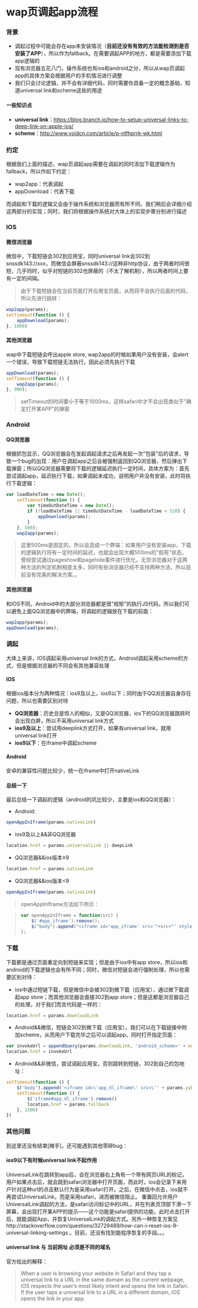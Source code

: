 # wap页调起app流程

### 背景

- 调起过程中可能会存在app未安装情况（<b>目前还没有有效的方法能检测到是否安装了APP</b>），所以作为fallback。在需要调起APP的地方，都是需要添加下载app逻辑的
- 现有浏览器五花八门，操作系统也有ios和android之分，所以从wap页调起app的具体方案会根据用户的手机情况进行调整
- 我们只会讨论逻辑，并不会有详细代码，同时需要你具备一定的概念基础，知道universal link和scheme这些的用途

#### 一些知识点

* <b>universal link</b>：https://blog.branch.io/how-to-setup-universal-links-to-deep-link-on-apple-ios/
* <b>scheme</b>：http://www.voidcn.com/article/p-ntfhprrk-wk.html

### 约定

根据我们上面的描述，wap页调起app需要在调起的同时添加下载逻辑作为fallback，所以作如下约定：

* wap2app：代表调起
* appDownload：代表下载

而调起和下载的逻辑又会由于操作系统和浏览器而有所不同，我们稍后会详细介绍这两部分的实现；同时，我们将根据操作系统对大体上的实现步骤分别进行描述

### IOS

#### 微信浏览器

微信中，下载短链会302到应用宝，同时universal link会302到snssdk143://xxx，而微信会屏蔽snssdk143://这种非http协议，由于两者时间很短，几乎同时，似乎对短链的302也屏蔽的（不太了解机制），所以两者时间上要有一定的间隔。
> 由于下载短链会在当前页面打开应用宝页面，从而将不会执行后面的代码，所以先进行跳转：

```js
wap2app(params);
setTimeout(function () {
    appDownload(params);
}, 1000)
```

#### 其他浏览器

wap中下载短链会呼出apple store, wap2app的时候如果用户没有安装，会alert一个错误，导致下载短链无法执行，因此必须先执行下载

```js
appDownload(params);
setTimeout(function () {
    wap2app(params);
}, 900);
```

> setTimeout的时间要小于等于1000ms，这样safari中才不会出现类似于"确定打开某APP"的弹窗

### Android

#### QQ浏览器

根据抓包显示，QQ浏览器会在发起调起请求之后再发起一次"包装"后的请求，导致一个bug的出现：用户在调起app之后会被强制返回到QQ浏览器，然后弹出下载弹窗；所以QQ浏览器需要将下载的逻辑延迟执行一定时间，具体方案为：首先尝试调起app，延迟执行下载，如果调起未成功，说明用户并没有安装，此时将执行下载逻辑：

```js
var loadDateTime = new Date();
    setTimeout(function () {
        var timeOutDateTime = new Date();
        if (!loadDateTime || timeOutDateTime - loadDateTime < 510) {
            appDownload(params);
        }
    }, 500);
    wap2app(params);
```

> 这里500ms是固定的，所以会造成一个弊端：如果用户没有安装app，下载的逻辑执行将有一定时间的延迟，也就会出现大概500ms的"假死"状态，曾经尝试通过pageshow和pagehide事件进行优化，无奈浏览器对于这两种方法的判定机制相差太多，同时有些浏览器已经不支持两种方法，所以目前没有完美的解决方案。。

#### 其他浏览器

和IOS不同，Android中的大部分浏览器都是很"规矩"的执行JS代码，所以我们可以避免上面QQ浏览器中的弊端，将调起的逻辑放在下载的前面：

```js
wap2app(params);
appDownload(params);
```

### 调起

大体上来讲，IOS调起采用universal link的方式，Android调起采用scheme的方式，但是根据浏览器的不同会有其他兼容处理

#### IOS

根据ios版本分为两种情况：ios9及以上，ios9以下；同时由于QQ浏览器自身存在问题，所以也需要区别对待

- <b>QQ浏览器</b>：历史总是惊人的相似，又是QQ浏览器，ios下的QQ浏览器跳转时会出现白屏，所以不采用universal link方式
- <b>ios9及以上</b>：尝试用deeplink方式打开，如果有universal link，就用universal link打开
- <b>ios9以下</b>：在iframe中调起scheme

#### Android

安卓的兼容性问题比较少，统一在iframe中打开nativeLink

#### 总结一下

最后总结一下调起的逻辑（android的坑比较少，主要是ios和QQ浏览器）：

- Android:

```js
openAppInIframe(params.nativeLink)
```

- ios9及以上&&非QQ浏览器

```js
location.href = params.universalLink || deepLink
```

- QQ浏览器&&ios版本≥9

```js
location.href = params.nativeLink
```

- QQ浏览器&&ios版本<9

```js
openAppInIframe(params.nativeLink)
```

> openAppInIframe方法如下所示：

> ```js
> var openAppInIframe = function(src) {
>     $('#app_iframe').remove();
>     $("body").append("<iframe id='app_iframe' src='"+src+"' style='display:none'></iframe>");
> };
> ```

### 下载

下载都是通过页面重定向到短链来实现；但是由于ios中有app store，所以ios和android的下载逻辑也会有所不同；同时，微信对短链会进行强制处理，所以也需要区别对待：

- ios中通过短链下载，但是微信中会被302到微下载（应用宝），通过微下载调起app store；而其他浏览器会直接302到app store；但是这都是浏览器自己的处理，对于我们而言代码是一样的：

```js
location.href = params.downloadLink
```

- Android&&微信，短链会302到微下载（应用宝），我们可以在下载链接中附加scheme，从而用户下载完毕之后可以调起app，同时打开指定页面：

```js
var invokeUrl = appendQuery(params.downloadLink, 'android_scheme=' + encodeURIComponent(params.nativeLink))
location.href = invokeUrl
```

- Android&&非微信，尝试调起应用宝，否则跳转到短链，302到自己的包地址：

```js
setTimeout(function () {
    $('body').append('<iframe id=\'app_dl_iframe\' src=\'' + params.yybHref + '\' style=\'display:none\'></iframe>')
    setTimeout(function () {
        $('iframe#app_dl_iframe').remove()
        location.href = params.fallback
    }, 1500)
})
```

### 其他问题

到这里还没有结束[摊手]，还可能遇到其他零碎bug：

#### ios9以下有时候universal link不起作用

UniversalLink在跳转到app后，会在浏览器右上角有一个带有网页URL的标记，用户如果点击后，就会跳到safari浏览器中打开页面，而此时，ios会记录下来用户针对这种url的点击默认行为是采用safari打开。之后，在微信中点击，ios就不再尝试UniversalLink，而是采用safari，进而被微信阻止。
重置回允许用户UniversalLink调起的方法，是safari访问标记中的URL，并在列表页顶部下滑一下屏幕，会出现打开某APP的提示——这个功能是safari提供的功能，此时点击打开后，就能调起App，并恢复UniversalLink的调起方式。另外一种恢复方案见http://stackoverflow.com/questions/32729489/how-can-i-reset-ios-9-universal-linking-settings 。目前，还没有找到能程序恢复的手段。。。

#### universal link 与 当前网址 必须是不同的域名

官方给出的解释：

> When a user is browsing your website in Safari and they tap a universal link to a URL in the same domain as the current webpage, iOS respects the user’s most likely intent and opens the link in Safari. If the user taps a universal link to a URL in a different domain, iOS opens the link in your app.